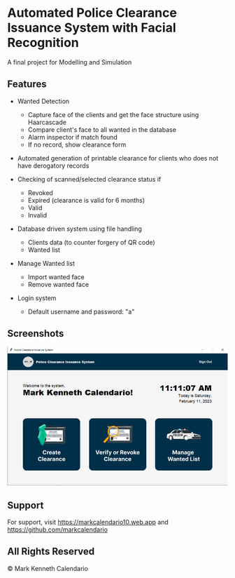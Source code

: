 
# Automated Police Clearance Issuance System with Facial Recognition

A final project for Modelling and Simulation

## Features

- Wanted Detection
    - Capture face of the clients and get the face structure using Haarcascade
    - Compare client's face to all wanted in the database
    - Alarm inspector if match found
    - If no record, show clearance form

- Automated generation of printable clearance for clients who does not have derogatory records

- Checking of scanned/selected clearance status if
    - Revoked
    - Expired (clearance is valid for 6 months)
    - Valid
    - Invalid

- Database driven system using file handling
    - Clients data (to counter forgery of QR code)
    - Wanted list

- Manage Wanted list
    - Import wanted face
    - Remove wanted face

- Login system 
    - Default username and password: "a"

## Screenshots

![App Screenshot](https://raw.githubusercontent.com/markcalendario/automated-police-clearance-issuance-system/main/docs/screenshot.png)

## Support

For support, visit https://markcalendario10.web.app and https://github.com/markcalendario

## All Rights Reserved
© Mark Kenneth Calendario
